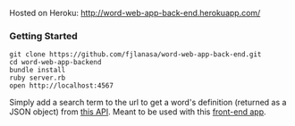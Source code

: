 Hosted on Heroku: http://word-web-app-back-end.herokuapp.com/

### Getting Started
```
git clone https://github.com/fjlanasa/word-web-app-back-end.git
cd word-web-app-backend
bundle install
ruby server.rb
open http://localhost:4567
```
Simply add a search term to the url to get a word's definition (returned as a JSON object)
from [this API](https://owlbot.info/api/v1/dictionary/proxy). Meant to be used with
this [front-end app](https://github.com/fjlanasa/word-web-app-front-end).

